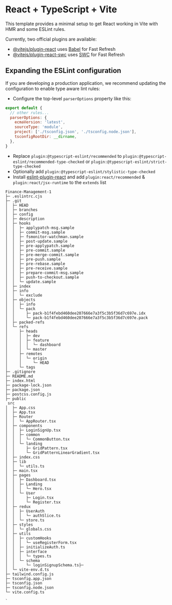 # React + TypeScript + Vite

This template provides a minimal setup to get React working in Vite with HMR and some ESLint rules.

Currently, two official plugins are available:

- [@vitejs/plugin-react](https://github.com/vitejs/vite-plugin-react/blob/main/packages/plugin-react/README.md) uses [Babel](https://babeljs.io/) for Fast Refresh
- [@vitejs/plugin-react-swc](https://github.com/vitejs/vite-plugin-react-swc) uses [SWC](https://swc.rs/) for Fast Refresh

## Expanding the ESLint configuration

If you are developing a production application, we recommend updating the configuration to enable type aware lint rules:

- Configure the top-level `parserOptions` property like this:

```js
export default {
  // other rules...
  parserOptions: {
    ecmaVersion: 'latest',
    sourceType: 'module',
    project: ['./tsconfig.json', './tsconfig.node.json'],
    tsconfigRootDir: __dirname,
  },
}
```

- Replace `plugin:@typescript-eslint/recommended` to `plugin:@typescript-eslint/recommended-type-checked` or `plugin:@typescript-eslint/strict-type-checked`
- Optionally add `plugin:@typescript-eslint/stylistic-type-checked`
- Install [eslint-plugin-react](https://github.com/jsx-eslint/eslint-plugin-react) and add `plugin:react/recommended` & `plugin:react/jsx-runtime` to the `extends` list

```
Finance-Management-1
├─ .eslintrc.cjs
├─ .git
│  ├─ HEAD
│  ├─ branches
│  ├─ config
│  ├─ description
│  ├─ hooks
│  │  ├─ applypatch-msg.sample
│  │  ├─ commit-msg.sample
│  │  ├─ fsmonitor-watchman.sample
│  │  ├─ post-update.sample
│  │  ├─ pre-applypatch.sample
│  │  ├─ pre-commit.sample
│  │  ├─ pre-merge-commit.sample
│  │  ├─ pre-push.sample
│  │  ├─ pre-rebase.sample
│  │  ├─ pre-receive.sample
│  │  ├─ prepare-commit-msg.sample
│  │  ├─ push-to-checkout.sample
│  │  └─ update.sample
│  ├─ index
│  ├─ info
│  │  └─ exclude
│  ├─ objects
│  │  ├─ info
│  │  └─ pack
│  │     ├─ pack-b1f4febd460dee207666e7a3f5c3b5f36d7c697e.idx
│  │     └─ pack-b1f4febd460dee207666e7a3f5c3b5f36d7c697e.pack
│  ├─ packed-refs
│  └─ refs
│     ├─ heads
│     │  ├─ dev
│     │  ├─ feature
│     │  │  └─ dashboard
│     │  └─ master
│     ├─ remotes
│     │  └─ origin
│     │     └─ HEAD
│     └─ tags
├─ .gitignore
├─ README.md
├─ index.html
├─ package-lock.json
├─ package.json
├─ postcss.config.js
├─ public
 src
│  ├─ App.css
│  ├─ App.tsx
│  ├─ Router
│  │  └─ AppRouter.tsx
│  ├─ components
│  │  ├─ LoginSignUp.tsx
│  │  ├─ common
│  │  │  └─ CommonButton.tsx
│  │  └─ landing
│  │     ├─ GridPattern.tsx
│  │     └─ GridPatternLinearGradient.tsx
│  ├─ index.css
│  ├─ lib
│  │  └─ utils.ts
│  ├─ main.tsx
│  ├─ pages
│  │  ├─ Dashboard.tsx
│  │  ├─ Landing
│  │  │  └─ Hero.tsx
│  │  └─ User
│  │     ├─ Login.tsx
│  │     └─ Register.tsx
│  ├─ redux
│  │  ├─ UserAuth
│  │  │  └─ authSlice.ts
│  │  └─ store.ts
│  ├─ styles
│  │  └─ globals.css
│  ├─ utils
│  │  ├─ customHooks
│  │  │  └─ useRegisterForm.tsx
│  │  ├─ initializeAuth.ts
│  │  ├─ interface
│  │  │  └─ types.ts
│  │  └─ schema
│  │     └─ loginSignupSchema.ts├─
│  └─ vite-env.d.ts
├─ tailwind.config.js
├─ tsconfig.app.json
├─ tsconfig.json
├─ tsconfig.node.json
└─ vite.config.ts

`